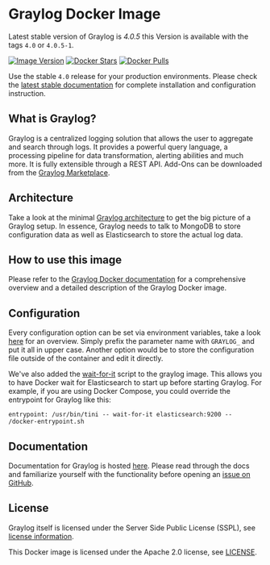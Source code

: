 # Graylog Docker Image

Latest stable version of Graylog is *4.0.5* this Version is available with the tags `4.0` or `4.0.5-1`.

[![Image Version](https://img.shields.io/badge/version-4.0-blue)][microbadger]  [![Docker Stars](https://img.shields.io/docker/stars/graylog/graylog.svg)][hub] [![Docker Pulls](https://img.shields.io/docker/pulls/graylog/graylog.svg)][hub]

[hub]: https://hub.docker.com/r/graylog/graylog/
[microbadger]: https://microbadger.com/images/graylog/graylog

Use the stable `4.0` release for your production environments. Please check the [latest stable documentation](http://docs.graylog.org/en/4.0/pages/installation/docker.html) for complete installation and configuration instruction.


## What is Graylog?

Graylog is a centralized logging solution that allows the user to aggregate and search through logs. It provides a powerful query language, a processing pipeline for data transformation, alerting abilities and much more. It is fully extensible through a REST API. Add-Ons can be downloaded from the [Graylog Marketplace](https://marketplace.graylog.org/).

## Architecture

Take a look at the minimal [Graylog architecture](http://docs.graylog.org/en/4.0/pages/architecture.html) to get the big picture of a Graylog setup. In essence, Graylog needs to talk to MongoDB to store configuration data as well as Elasticsearch to store the actual log data.

## How to use this image

Please refer to the [Graylog Docker documentation](http://docs.graylog.org/en/4.0/pages/installation/docker.html) for a comprehensive overview and a detailed description of the Graylog Docker image.

## Configuration

Every configuration option can be set via environment variables, take a look [here](http://docs.graylog.org/en/4.0/pages/configuration/server.conf.html) for an overview. Simply prefix the parameter name with `GRAYLOG_` and put it all in upper case. Another option would be to store the configuration file outside of the container and edit it directly.

We've also added the [wait-for-it](https://github.com/vishnubob/wait-for-it) script to the graylog image. This allows you to have Docker wait for Elasticsearch to start up before starting Graylog. For example, if you are using Docker Compose, you could override the entrypoint for Graylog like this:

`entrypoint: /usr/bin/tini -- wait-for-it elasticsearch:9200 --  /docker-entrypoint.sh`


## Documentation

Documentation for Graylog is hosted [here](http://docs.graylog.org/). Please read through the docs and familiarize yourself with the functionality before opening an [issue on GitHub](https://github.com/Graylog2/graylog2-server/issues).

## License

Graylog itself is licensed under the Server Side Public License (SSPL), see [license information](https://www.mongodb.com/licensing/server-side-public-license).

This Docker image is licensed under the Apache 2.0 license, see [LICENSE](LICENSE).
